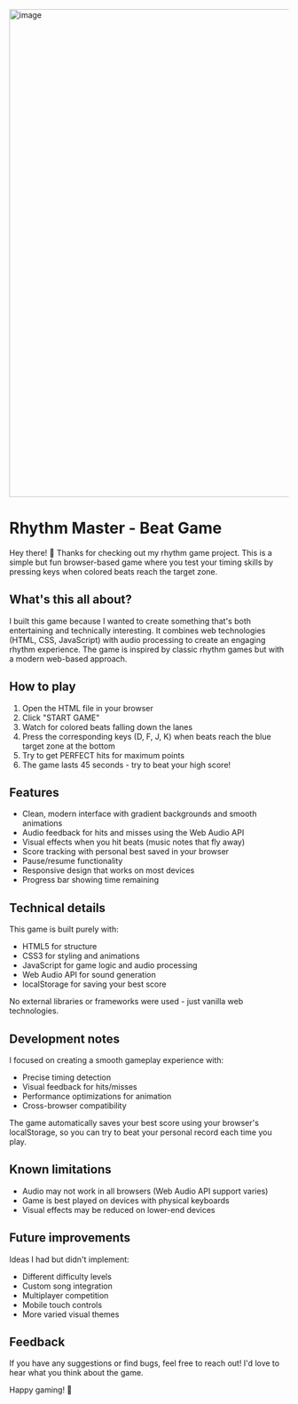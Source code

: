<img width="949" height="879" alt="image" src="https://github.com/user-attachments/assets/09f0d148-3256-44cd-baeb-2c846365d164" />

# Rhythm Master - Beat Game

Hey there! 👋 Thanks for checking out my rhythm game project. This is a simple but fun browser-based game where you test your timing skills by pressing keys when colored beats reach the target zone.

## What's this all about?

I built this game because I wanted to create something that's both entertaining and technically interesting. It combines web technologies (HTML, CSS, JavaScript) with audio processing to create an engaging rhythm experience. The game is inspired by classic rhythm games but with a modern web-based approach.

## How to play

1. Open the HTML file in your browser
2. Click "START GAME"
3. Watch for colored beats falling down the lanes
4. Press the corresponding keys (D, F, J, K) when beats reach the blue target zone at the bottom
5. Try to get PERFECT hits for maximum points
6. The game lasts 45 seconds - try to beat your high score!

## Features

- Clean, modern interface with gradient backgrounds and smooth animations
- Audio feedback for hits and misses using the Web Audio API
- Visual effects when you hit beats (music notes that fly away)
- Score tracking with personal best saved in your browser
- Pause/resume functionality
- Responsive design that works on most devices
- Progress bar showing time remaining

## Technical details

This game is built purely with:
- HTML5 for structure
- CSS3 for styling and animations
- JavaScript for game logic and audio processing
- Web Audio API for sound generation
- localStorage for saving your best score

No external libraries or frameworks were used - just vanilla web technologies.

## Development notes

I focused on creating a smooth gameplay experience with:
- Precise timing detection
- Visual feedback for hits/misses
- Performance optimizations for animation
- Cross-browser compatibility

The game automatically saves your best score using your browser's localStorage, so you can try to beat your personal record each time you play.

## Known limitations

- Audio may not work in all browsers (Web Audio API support varies)
- Game is best played on devices with physical keyboards
- Visual effects may be reduced on lower-end devices

## Future improvements

Ideas I had but didn't implement:
- Different difficulty levels
- Custom song integration
- Multiplayer competition
- Mobile touch controls
- More varied visual themes

## Feedback

If you have any suggestions or find bugs, feel free to reach out! I'd love to hear what you think about the game.

Happy gaming! 🎵

